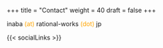 +++
title = "Contact"
weight = 40
draft = false
+++

<span class="fa fa-envelope"></span>
inaba <font style="color: orange">(at)</font> rational-works <font style="color: orange">(dot)</font> jp

{{< socialLinks >}}
